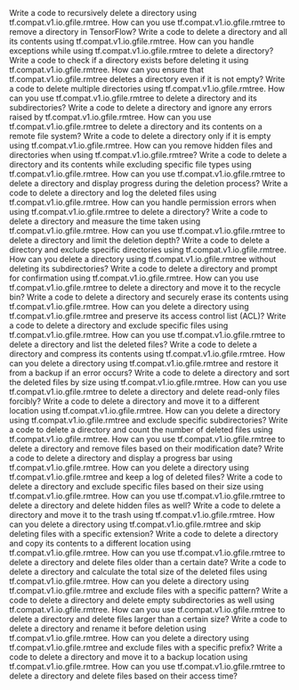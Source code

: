 Write a code to recursively delete a directory using tf.compat.v1.io.gfile.rmtree.
How can you use tf.compat.v1.io.gfile.rmtree to remove a directory in TensorFlow?
Write a code to delete a directory and all its contents using tf.compat.v1.io.gfile.rmtree.
How can you handle exceptions while using tf.compat.v1.io.gfile.rmtree to delete a directory?
Write a code to check if a directory exists before deleting it using tf.compat.v1.io.gfile.rmtree.
How can you ensure that tf.compat.v1.io.gfile.rmtree deletes a directory even if it is not empty?
Write a code to delete multiple directories using tf.compat.v1.io.gfile.rmtree.
How can you use tf.compat.v1.io.gfile.rmtree to delete a directory and its subdirectories?
Write a code to delete a directory and ignore any errors raised by tf.compat.v1.io.gfile.rmtree.
How can you use tf.compat.v1.io.gfile.rmtree to delete a directory and its contents on a remote file system?
Write a code to delete a directory only if it is empty using tf.compat.v1.io.gfile.rmtree.
How can you remove hidden files and directories when using tf.compat.v1.io.gfile.rmtree?
Write a code to delete a directory and its contents while excluding specific file types using tf.compat.v1.io.gfile.rmtree.
How can you use tf.compat.v1.io.gfile.rmtree to delete a directory and display progress during the deletion process?
Write a code to delete a directory and log the deleted files using tf.compat.v1.io.gfile.rmtree.
How can you handle permission errors when using tf.compat.v1.io.gfile.rmtree to delete a directory?
Write a code to delete a directory and measure the time taken using tf.compat.v1.io.gfile.rmtree.
How can you use tf.compat.v1.io.gfile.rmtree to delete a directory and limit the deletion depth?
Write a code to delete a directory and exclude specific directories using tf.compat.v1.io.gfile.rmtree.
How can you delete a directory using tf.compat.v1.io.gfile.rmtree without deleting its subdirectories?
Write a code to delete a directory and prompt for confirmation using tf.compat.v1.io.gfile.rmtree.
How can you use tf.compat.v1.io.gfile.rmtree to delete a directory and move it to the recycle bin?
Write a code to delete a directory and securely erase its contents using tf.compat.v1.io.gfile.rmtree.
How can you delete a directory using tf.compat.v1.io.gfile.rmtree and preserve its access control list (ACL)?
Write a code to delete a directory and exclude specific files using tf.compat.v1.io.gfile.rmtree.
How can you use tf.compat.v1.io.gfile.rmtree to delete a directory and list the deleted files?
Write a code to delete a directory and compress its contents using tf.compat.v1.io.gfile.rmtree.
How can you delete a directory using tf.compat.v1.io.gfile.rmtree and restore it from a backup if an error occurs?
Write a code to delete a directory and sort the deleted files by size using tf.compat.v1.io.gfile.rmtree.
How can you use tf.compat.v1.io.gfile.rmtree to delete a directory and delete read-only files forcibly?
Write a code to delete a directory and move it to a different location using tf.compat.v1.io.gfile.rmtree.
How can you delete a directory using tf.compat.v1.io.gfile.rmtree and exclude specific subdirectories?
Write a code to delete a directory and count the number of deleted files using tf.compat.v1.io.gfile.rmtree.
How can you use tf.compat.v1.io.gfile.rmtree to delete a directory and remove files based on their modification date?
Write a code to delete a directory and display a progress bar using tf.compat.v1.io.gfile.rmtree.
How can you delete a directory using tf.compat.v1.io.gfile.rmtree and keep a log of deleted files?
Write a code to delete a directory and exclude specific files based on their size using tf.compat.v1.io.gfile.rmtree.
How can you use tf.compat.v1.io.gfile.rmtree to delete a directory and delete hidden files as well?
Write a code to delete a directory and move it to the trash using tf.compat.v1.io.gfile.rmtree.
How can you delete a directory using tf.compat.v1.io.gfile.rmtree and skip deleting files with a specific extension?
Write a code to delete a directory and copy its contents to a different location using tf.compat.v1.io.gfile.rmtree.
How can you use tf.compat.v1.io.gfile.rmtree to delete a directory and delete files older than a certain date?
Write a code to delete a directory and calculate the total size of the deleted files using tf.compat.v1.io.gfile.rmtree.
How can you delete a directory using tf.compat.v1.io.gfile.rmtree and exclude files with a specific pattern?
Write a code to delete a directory and delete empty subdirectories as well using tf.compat.v1.io.gfile.rmtree.
How can you use tf.compat.v1.io.gfile.rmtree to delete a directory and delete files larger than a certain size?
Write a code to delete a directory and rename it before deletion using tf.compat.v1.io.gfile.rmtree.
How can you delete a directory using tf.compat.v1.io.gfile.rmtree and exclude files with a specific prefix?
Write a code to delete a directory and move it to a backup location using tf.compat.v1.io.gfile.rmtree.
How can you use tf.compat.v1.io.gfile.rmtree to delete a directory and delete files based on their access time?